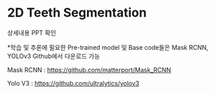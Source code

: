 # 2D Teeth Segmentation

상세내용 PPT 확인

*학습 및 추론에 필요한 Pre-trained model 및 Base code들은 Mask RCNN, YOLOv3 Github에서 다운로드 가능

Mask RCNN : <https://github.com/matterport/Mask_RCNN>

Yolo V3 : <https://github.com/ultralytics/yolov3>
